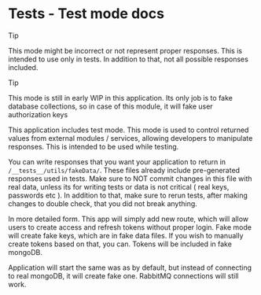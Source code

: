 # Tests - Test mode docs

> [!TIP]
> This mode might be incorrect or not represent proper responses. This is intended to use only in tests. In addition to that, not all possible responses included.

> [!TIP]
> This mode is still in early WIP in this application. Its only job is to fake database collections, so in case of this module, it will fake user authorization keys 

This application includes test mode. This mode is used to control returned values from external modules / services, allowing developers to manipulate responses. This is intended to be used while testing.

You can write responses that you want your application to return in `/__tests__/utils/fakeData/`. These files already include pre-generated responses used in tests. Make sure to NOT commit changes in this file with real data, unless its for writing tests or data is not critical ( real keys, passwords etc ). In addition to that, make sure to rerun tests, after making changes to double check, that you did not break anything.

In more detailed form. This app will simply add new route, which will allow users to create access and refresh tokens without proper login. Fake mode will create fake keys, which are in fake data files. If you wish to manually create tokens based on that, you can. Tokens will be included in fake mongoDB. 

Application will start the same was as by default, but instead of connecting to real mongoDB, it will create fake one. RabbitMQ connections will still work. 
